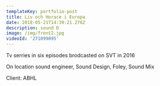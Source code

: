 ```yaml
---
templateKey: portfolio-post
title: Liv och Horace i Europa
date: 2018-05-21T14:39:21.276Z
description: sound D
image: /img/front2.jpg
videoId: '271099895'
---
```

Tv serries in six episodes brodcasted on SVT in 2016

On location sound engineer, Sound Design, Foley, Sound Mix

Client: ABHL
